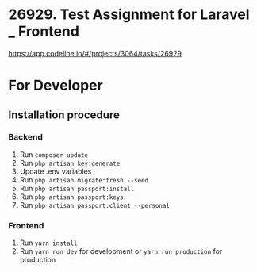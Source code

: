 # 26929. Test Assignment for Laravel _ Frontend 

https://app.codeline.io/#/projects/3064/tasks/26929

# For Developer

## Installation procedure

### Backend
1. Run `composer update`
2. Run `php artisan key:generate`
3. Update .env variables
4. Run `php artisan migrate:fresh --seed`
5. Run `php artisan passport:install`
6. Run `php artisan passport:keys`
7. Run `php artisan passport:client --personal`


### Frontend
1. Run `yarn install`
2. Run `yarn run dev` for development or `yarn run production` for production

